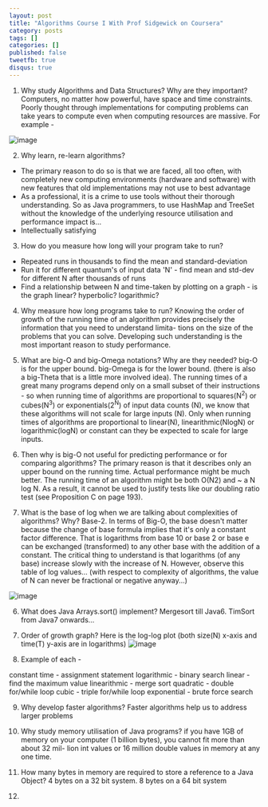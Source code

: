 ```yaml
---
layout: post
title: "Algorithms Course I With Prof Sidgewick on Coursera"
category: posts
tags: []
categories: []
published: false
tweetfb: true
disqus: true
---
```


1. Why study Algorithms and Data Structures? Why are they important?
Computers, no matter how powerful, have space and time constraints. Poorly thought through implementations for computing problems can take years to compute even when computing resources are massive. For example -

![image](http://bharathwrites.in/images/algorithms/timecompare.png)

2. Why learn, re-learn algorithms?

* The primary reason to do so is that we are faced, all too often, with completely new computing environments (hardware and software) with new features that old implementations may not use to best advantage
* As a professional, it is a crime to use tools without their thorough understanding. So as Java programmers, to use HashMap and TreeSet without the knowledge of the underlying resource utilisation and performance impact is…
* Intellectually satisfying

3. How do you measure how long will your program take to run?
* Repeated runs in thousands to find the mean and standard-deviation
* Run it for different quantum's of input data 'N' - find mean and std-dev for different N after thousands of runs
* Find a relationship between N and time-taken by plotting on a graph - is the graph linear? hyperbolic? logarithmic? 

4. Why measure how long programs take to run?
Knowing the order of growth of the running time of an algorithm provides precisely the information that you need to understand limita- tions on the size of the problems that you can solve. Developing such understanding is the most important reason to study performance.

4. What are big-O and big-Omega notations? Why are they needed?
big-O is for the upper bound. big-Omega is for the lower bound. (there is also a big-Theta that is a little more involved idea). The running times of a great many programs depend only on a small subset of their instructions - so when running time of algorithms are proportional to squares(N<sup>2</sup>) or cubes(N<sup>3</sup>) or exponentials(2<sup>N</sup>) of input data counts (N), we know that these algorithms will not scale for large inputs (N). Only when running times of algorithms are proportional to linear(N), linearithmic(NlogN) or logarithmic(logN) or constant can they be expected to scale for large inputs.

4. Then why is big-O not useful for predicting performance or for comparing algorithms?
The primary reason is that it describes only an upper bound on the running time. Actual performance might be much better. The running time of an algorithm might be both O(N2) and ~ a N log N. As a result, it cannot be used to justify tests like our doubling ratio test (see Proposition C on page 193). 

5. What is the base of log when we are talking about complexities of algorithms? Why?
Base-2. In terms of Big-O, the base doesn't matter because the change of base formula implies that it's only a constant factor difference. That is logarithms from base 10 or base 2 or base e can be exchanged (transformed) to any other base with the addition of a constant. The critical thing to understand is that logarithms (of any base) increase slowly with the increase of N. However, observe this table of log values… (with respect to complexity of algorithms, the value of N can never be fractional or negative anyway...)

![image](http://bharathwrites.in/images/algorithms/log.png)

6. What does Java Arrays.sort() implement?
Mergesort till Java6. TimSort from Java7 onwards...

7. Order of growth graph?
Here is the log-log plot (both size(N) x-axis and time(T) y-axis are in logarithms)
![image](http://bharathwrites.in/images/algorithms/orderofgrowth.png)

8. Example of each -

constant time - assignment statement
logarithmic - binary search
linear - find the maximum value
linearithmic - merge sort
quadratic - double for/while loop
cubic - triple for/while loop
exponential - brute force search

9. Why develop faster algorithms?
Faster algorithms help us to address larger problems

10. Why study memory utilisation of Java programs?
if you have 1GB of memory on your computer (1 billion bytes), you cannot fit more than about 32 mil- lion int values or 16 million double values in memory at any one time.

11. How many bytes in memory are required to store a reference to a Java Object?
4 bytes on a 32 bit system. 8 bytes on a 64 bit system

12.  
